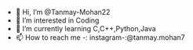 - 👋 Hi, I’m @Tanmay-Mohan22
- 👀 I’m interested in Coding
- 🌱 I’m currently learning C,C++,Python,Java
- 📫 How to reach me -:
               instagram-:@tanmay.mohan7

